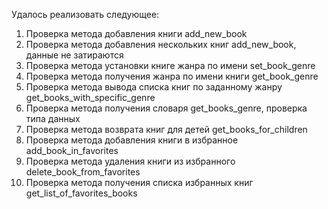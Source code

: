 
Удалось реализовать следующее:
1. Проверка метода добавления книги add_new_book
2. Проверка метода добавления нескольких книг add_new_book, данные не затираются
3. Проверка метода установки книге жанра по имени set_book_genre
4. Проверка метода получения жанра по имени книги get_book_genre
5. Проверка метода вывода списка книг по заданному жанру get_books_with_specific_genre
6. Проверка метода получения словаря get_books_genre, проверка типа данных
7. Проверка метода возврата книг для детей get_books_for_children
8. Проверка метода добавления книги в избранное add_book_in_favorites
9. Проверка метода удаления книги из избранного delete_book_from_favorites
10. Проверка метода получения списка избранных книг get_list_of_favorites_books
